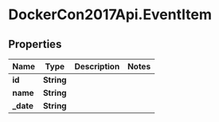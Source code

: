 # DockerCon2017Api.EventItem

## Properties
Name | Type | Description | Notes
------------ | ------------- | ------------- | -------------
**id** | **String** |  | 
**name** | **String** |  | 
**_date** | **String** |  | 


